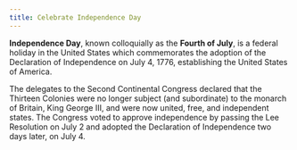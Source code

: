 ```yaml
---
title: Celebrate Independence Day
---
```


**Independence Day**, known colloquially as the **Fourth of July**, is a federal holiday in the United States which commemorates the adoption of the Declaration of Independence on July 4, 1776, establishing the United States of America.

The delegates to the Second Continental Congress declared that the Thirteen Colonies were no longer subject (and subordinate) to the monarch of Britain, King George III, and were now united, free, and independent states. The Congress voted to approve independence by passing the Lee Resolution on July 2 and adopted the Declaration of Independence two days later, on July 4.
